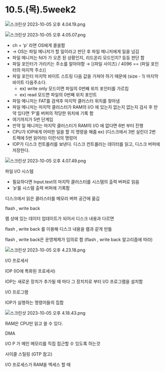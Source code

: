 # 10.5.(목).5week2

![스크린샷 2023-10-05 오후 4.04.19.png](10%205%20(%E1%84%86%E1%85%A9%E1%86%A8)%205week2%2028e59ec935c346e8872306f61e14742e/%25E1%2584%2589%25E1%2585%25B3%25E1%2584%258F%25E1%2585%25B3%25E1%2584%2585%25E1%2585%25B5%25E1%2586%25AB%25E1%2584%2589%25E1%2585%25A3%25E1%2586%25BA_2023-10-05_%25E1%2584%258B%25E1%2585%25A9%25E1%2584%2592%25E1%2585%25AE_4.04.19.png)

![스크린샷 2023-10-05 오후 4.05.07.png](10%205%20(%E1%84%86%E1%85%A9%E1%86%A8)%205week2%2028e59ec935c346e8872306f61e14742e/%25E1%2584%2589%25E1%2585%25B3%25E1%2584%258F%25E1%2585%25B3%25E1%2584%2585%25E1%2585%25B5%25E1%2586%25AB%25E1%2584%2589%25E1%2585%25A3%25E1%2586%25BA_2023-10-05_%25E1%2584%258B%25E1%2585%25A9%25E1%2584%2592%25E1%2585%25AE_4.05.07.png)

- ch = ‘p’ 라면    OS에게 콜을함
- →    OS는 파일 메니저가 할 일이라고 판단 후 파일 메니저에게 일을 넘김
- 파일 메니저는  fd가 가 오픈 된 상황인지, 리드온리 모드인지? 등등 판단 함
- 파일 포인터가 가리키는 주소를 알아야함 →   [(파일 사이즈) / 4096 == (파일 포인터의 마지막 주소)]
- 파일 포인터 마지막 바이트 스트링 다음 값을 가져야 하기 때문에 (size - 1) 마지막 바이트 다음주소다.
    - ex) write only 모드이면 파일의 0번째 위치 포인터를 가르킴
    - ex) read 모드면 파일의 0번째 위치 포인트
- 파일 메니저는 FAT를 검색후 마지막 클러스터 위치를 찾아냄
- 파일 메니저는 마지막 클러스터가  RAM의 I/O 에 있는지 없는지 없는지 검사 후 
만약 있다면  ‘P’를 버퍼의 적당한 위치에 기록 함
- 여기까지가 5번 단계임
- 만약  일 메니저는 마지막 클러스터가  RAM의 I/O 에 없다면 6번 부터 진행
- CPU가 IOP에게 어떠한 일을 할 지 명령을 해줌
ex) (디스크에서 3번 실린더 2번 트랙에 5번 읽어라) 이런식의 명렁어
- IOP가 디스크 컨트롤러를 보낸다. 디스크 컨트롤러는 데이터를 읽고,  디스크 버퍼에 저장한다.

![스크린샷 2023-10-05 오후 4.07.49.png](10%205%20(%E1%84%86%E1%85%A9%E1%86%A8)%205week2%2028e59ec935c346e8872306f61e14742e/%25E1%2584%2589%25E1%2585%25B3%25E1%2584%258F%25E1%2585%25B3%25E1%2584%2585%25E1%2585%25B5%25E1%2586%25AB%25E1%2584%2589%25E1%2585%25A3%25E1%2586%25BA_2023-10-05_%25E1%2584%258B%25E1%2585%25A9%25E1%2584%2592%25E1%2585%25AE_4.07.49.png)

파일 I/O 시스템

- 필요하다면 Input.text의 마지막 클러스터를 시스템의 출력 버퍼로 읽음
- ‘p’를 시스템 출력 버퍼에 기록함

디스크에서 읽은 클러스터를 메모리 버퍼 공간에 옮김

flash , write back

램 상에 있는 데이터 업데이트가 되어서 디스크 내용과 다르면 

flash , write back 를 이용해 디스크 내용을 램과 같게 만듦

flash , write back은 운영체제가 임의로 함 (flash , write back 알고리즘에 따라)

![스크린샷 2023-10-05 오후 4.23.18.png](10%205%20(%E1%84%86%E1%85%A9%E1%86%A8)%205week2%2028e59ec935c346e8872306f61e14742e/%25E1%2584%2589%25E1%2585%25B3%25E1%2584%258F%25E1%2585%25B3%25E1%2584%2585%25E1%2585%25B5%25E1%2586%25AB%25E1%2584%2589%25E1%2585%25A3%25E1%2586%25BA_2023-10-05_%25E1%2584%258B%25E1%2585%25A9%25E1%2584%2592%25E1%2585%25AE_4.23.18.png)

I/O 프로세서

IOP (IO에 특화된 프로세서)

IOP는 새로운 장치가 추가될 때 마다 그 장치치로 부터 I/O 프로그램을 설치함

I/O 프로그램

IOP가 실행하는 명령어들의 집합

![스크린샷 2023-10-05 오후 4.18.43.png](10%205%20(%E1%84%86%E1%85%A9%E1%86%A8)%205week2%2028e59ec935c346e8872306f61e14742e/%25E1%2584%2589%25E1%2585%25B3%25E1%2584%258F%25E1%2585%25B3%25E1%2584%2585%25E1%2585%25B5%25E1%2586%25AB%25E1%2584%2589%25E1%2585%25A3%25E1%2586%25BA_2023-10-05_%25E1%2584%258B%25E1%2585%25A9%25E1%2584%2592%25E1%2585%25AE_4.18.43.png)

RAM은 CPU만 읽고 쓸 수 있다.

DMA

I/O P 가 메인 메모리를 직접 접근할 수 있도록 하는것

사이클 스틸링 (GTP 참고)

I/O 프로세스가 RAM을 엑세스 할 때